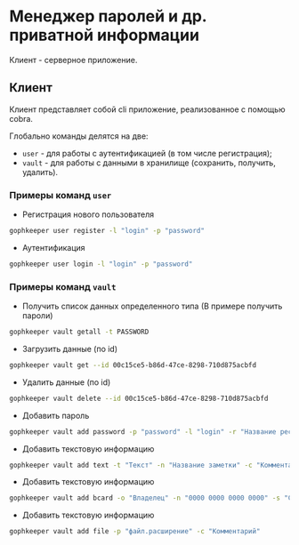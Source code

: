 # Менеджер паролей и др. приватной информации

Клиент - серверное приложение.

## Клиент

Клиент представляет собой cli приложение, реализованное с помощью cobra.

Глобально команды делятся на две: 
 - ```user``` - для работы с аутентификацией (в том числе регистрация);
 - ```vault``` - для работы с данными в хранилище (сохранить, получить, удалить).

### Примеры команд ```user```

 - Регистрация нового пользователя
 ```sh
 gophkeeper user register -l "login" -p "password"
 ```
 - Аутентификация
 ```sh
 gophkeeper user login -l "login" -p "password"
 ```

 ### Примеры команд ```vault```

 - Получить список данных определенного типа (В примере получить пароли)
 ```sh
 gophkeeper vault getall -t PASSWORD
 ```

 - Загрузить данные (по id)
 ```sh
 gophkeeper vault get --id 00c15ce5-b86d-47ce-8298-710d875acbfd
 ```

 - Удалить данные (по id)
 ```sh
 gophkeeper vault delete --id 00c15ce5-b86d-47ce-8298-710d875acbfd
 ```

 - Добавить пароль
 ```sh
 gophkeeper vault add password -p "password" -l "login" -r "Название ресурса" -c "Комментарий"
 ```

 - Добавить текстовую информацию
 ```sh
 gophkeeper vault add text -t "Текст" -n "Название заметки" -c "Комментарий"
 ```

 - Добавить текстовую информацию
 ```sh
 gophkeeper vault add bcard -o "Владелец" -n "0000 0000 0000 0000" -s "CSV" -m 2 -y 25 -b "Банк" -c "Комментарий"
 ```

 - Добавить текстовую информацию
 ```sh
 gophkeeper vault add file -p "файл.расширение" -c "Комментарий"
 ```